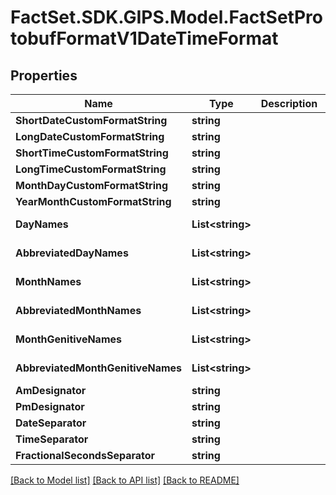 # FactSet.SDK.GIPS.Model.FactSetProtobufFormatV1DateTimeFormat

## Properties

Name | Type | Description | Notes
------------ | ------------- | ------------- | -------------
**ShortDateCustomFormatString** | **string** |  | [optional] 
**LongDateCustomFormatString** | **string** |  | [optional] 
**ShortTimeCustomFormatString** | **string** |  | [optional] 
**LongTimeCustomFormatString** | **string** |  | [optional] 
**MonthDayCustomFormatString** | **string** |  | [optional] 
**YearMonthCustomFormatString** | **string** |  | [optional] 
**DayNames** | **List&lt;string&gt;** |  | [optional] [readonly] 
**AbbreviatedDayNames** | **List&lt;string&gt;** |  | [optional] [readonly] 
**MonthNames** | **List&lt;string&gt;** |  | [optional] [readonly] 
**AbbreviatedMonthNames** | **List&lt;string&gt;** |  | [optional] [readonly] 
**MonthGenitiveNames** | **List&lt;string&gt;** |  | [optional] [readonly] 
**AbbreviatedMonthGenitiveNames** | **List&lt;string&gt;** |  | [optional] [readonly] 
**AmDesignator** | **string** |  | [optional] 
**PmDesignator** | **string** |  | [optional] 
**DateSeparator** | **string** |  | [optional] 
**TimeSeparator** | **string** |  | [optional] 
**FractionalSecondsSeparator** | **string** |  | [optional] 

[[Back to Model list]](../README.md#documentation-for-models) [[Back to API list]](../README.md#documentation-for-api-endpoints) [[Back to README]](../README.md)

